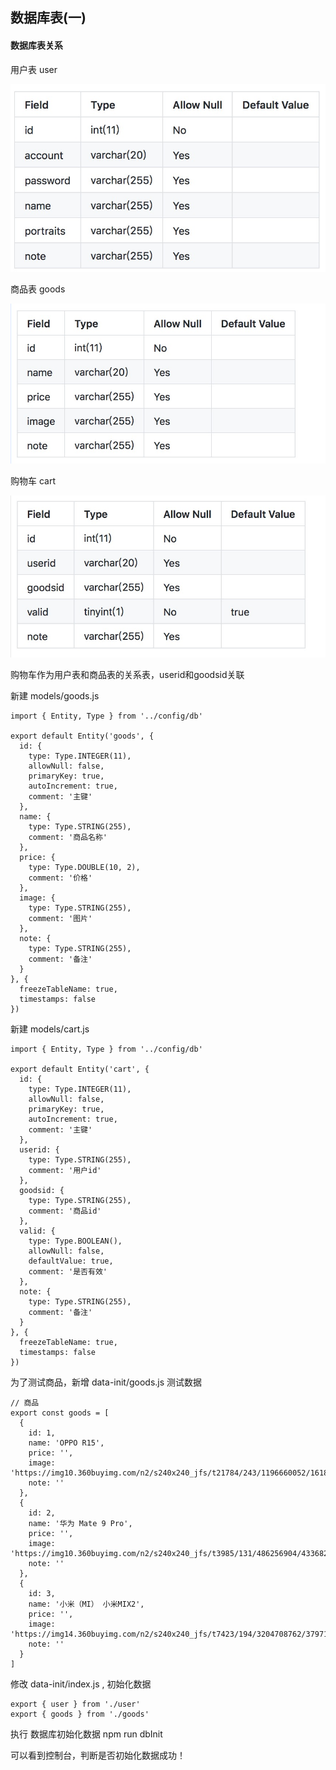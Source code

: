 ## 数据库表(一)

#### 数据库表关系
用户表 user

![image](user.jpg)

商品表 goods

![image](goods.jpg)

购物车 cart

![image](cart.jpg)

购物车作为用户表和商品表的关系表，userid和goodsid关联

新建 models/goods.js
```
import { Entity, Type } from '../config/db'

export default Entity('goods', {
  id: {
    type: Type.INTEGER(11),
    allowNull: false,
    primaryKey: true,
    autoIncrement: true,
    comment: '主键'
  },
  name: {
    type: Type.STRING(255),
    comment: '商品名称'
  },
  price: {
    type: Type.DOUBLE(10, 2),
    comment: '价格'
  },
  image: {
    type: Type.STRING(255),
    comment: '图片'
  },
  note: {
    type: Type.STRING(255),
    comment: '备注'
  }
}, {
  freezeTableName: true,
  timestamps: false
})
```
新建 models/cart.js
```
import { Entity, Type } from '../config/db'

export default Entity('cart', {
  id: {
    type: Type.INTEGER(11),
    allowNull: false,
    primaryKey: true,
    autoIncrement: true,
    comment: '主键'
  },
  userid: {
    type: Type.STRING(255),
    comment: '用户id'
  },
  goodsid: {
    type: Type.STRING(255),
    comment: '商品id'
  },
  valid: {
    type: Type.BOOLEAN(),
    allowNull: false,
    defaultValue: true,
    comment: '是否有效'
  },
  note: {
    type: Type.STRING(255),
    comment: '备注'
  }
}, {
  freezeTableName: true,
  timestamps: false
})
```

为了测试商品，新增 data-init/goods.js 测试数据
```
// 商品
export const goods = [
  {
    id: 1,
    name: 'OPPO R15',
    price: '',
    image: 'https://img10.360buyimg.com/n2/s240x240_jfs/t21784/243/1196660052/161862/f6cd60b6/5b2234c8Na7be7d3c.jpg!q70.jpg',
    note: ''
  },
  {
    id: 2,
    name: '华为 Mate 9 Pro',
    price: '',
    image: 'https://img10.360buyimg.com/n2/s240x240_jfs/t3985/131/486256904/433682/1d9fc4d0/584fcc81N1a31a2c5.jpg!q70.jpg',
    note: ''
  },
  {
    id: 3,
    name: '小米（MI） 小米MIX2',
    price: '',
    image: 'https://img14.360buyimg.com/n2/s240x240_jfs/t7423/194/3204708762/379719/b21a9fc1/59bb872eNf44497eb.jpg!q70.jpg.webp',
    note: ''
  }
]
```
修改 data-init/index.js , 初始化数据
```
export { user } from './user'
export { goods } from './goods'
```
执行 数据库初始化数据 npm run dbInit

可以看到控制台，判断是否初始化数据成功！